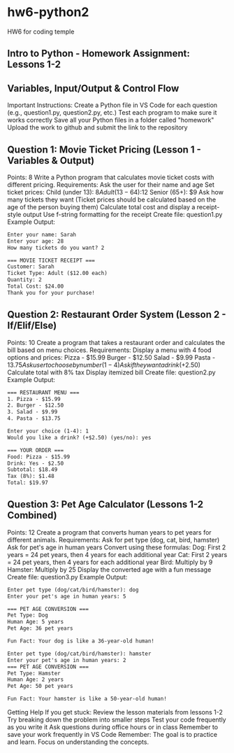 # hw6-python2

HW6 for coding temple

## Intro to Python - Homework Assignment: Lessons 1-2

## Variables, Input/Output & Control Flow

Important Instructions:
Create a Python file in VS Code for each question (e.g., question1.py, question2.py, etc.)
Test each program to make sure it works correctly
Save all your Python files in a folder called "homework"
Upload the work to github and submit the link to the repository

## Question 1: Movie Ticket Pricing (Lesson 1 - Variables & Output)

Points: 8
Write a Python program that calculates movie ticket costs with different pricing.
Requirements:
Ask the user for their name and age
Set ticket prices: 
Child (under 13): $8
Adult(13−64):$12
Senior (65+): $9
Ask how many tickets they want (Ticket prices should be calculated based on the age of the person buying them)
Calculate total cost and display a receipt-style output
Use f-string formatting for the receipt
Create file: question1.py
Example Output:

```txt
Enter your name: Sarah
Enter your age: 28
How many tickets do you want? 2

=== MOVIE TICKET RECEIPT ===
Customer: Sarah
Ticket Type: Adult ($12.00 each)
Quantity: 2
Total Cost: $24.00
Thank you for your purchase!
```

## Question 2: Restaurant Order System (Lesson 2 - If/Elif/Else)
Points: 10
Create a program that takes a restaurant order and calculates the bill based on menu choices.
Requirements:
Display a menu with 4 food options and prices:
Pizza - $15.99
Burger - $12.50
Salad - $9.99
Pasta - $13.75
Ask user to choose by number (1-4)
Ask if they want a drink (+$2.50)
Calculate total with 8% tax
Display itemized bill
Create file: question2.py
Example Output:
```txt
=== RESTAURANT MENU ===
1. Pizza - $15.99
2. Burger - $12.50
3. Salad - $9.99
4. Pasta - $13.75

Enter your choice (1-4): 1
Would you like a drink? (+$2.50) (yes/no): yes

=== YOUR ORDER ===
Food: Pizza - $15.99
Drink: Yes - $2.50
Subtotal: $18.49
Tax (8%): $1.48
Total: $19.97
```

## Question 3: Pet Age Calculator (Lessons 1-2 Combined)
Points: 12
Create a program that converts human years to pet years for different animals.
Requirements:
Ask for pet type (dog, cat, bird, hamster)
Ask for pet's age in human years
Convert using these formulas:
Dog: First 2 years = 24 pet years, then 4 years for each additional year
Cat: First 2 years = 24 pet years, then 4 years for each additional year
Bird: Multiply by 9
Hamster: Multiply by 25
Display the converted age with a fun message
Create file: question3.py
Example Output:
```txt
Enter pet type (dog/cat/bird/hamster): dog
Enter your pet's age in human years: 5

=== PET AGE CONVERSION ===
Pet Type: Dog
Human Age: 5 years
Pet Age: 36 pet years

Fun Fact: Your dog is like a 36-year-old human!

Enter pet type (dog/cat/bird/hamster): hamster
Enter your pet's age in human years: 2
=== PET AGE CONVERSION ===
Pet Type: Hamster
Human Age: 2 years
Pet Age: 50 pet years

Fun Fact: Your hamster is like a 50-year-old human!
```


Getting Help
If you get stuck:
Review the lesson materials from lessons 1-2
Try breaking down the problem into smaller steps
Test your code frequently as you write it
Ask questions during office hours or in class
Remember to save your work frequently in VS Code
Remember: The goal is to practice and learn. Focus on understanding the concepts.

